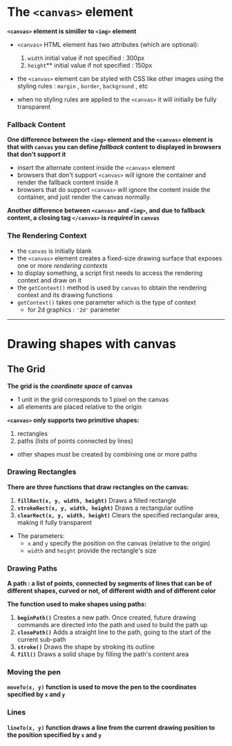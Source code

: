 # The `<canvas>` element

**`<canvas>` element is similler to `<img>` element**

- `<canvas>` HTML element has two attributes (which are optional): 
    1. `width`
       initial value if not specified : 300px
    2. `height`**
       initial value if not specified : 150px

- the `<canvas>` element can be styled with CSS like other images using the styling rules : `margin` , `border`, `background` , etc

- when no styling rules are applied to the `<canvas>` it will initially be fully transparent

### Fallback Content

**One difference between the `<img>` element and the `<canvas>` element is that with `canvas` you can define *fallback* content to displayed in browsers that don't support it**

- insert the alternate content inside the `<canvas>` element
- browsers that don't support `<canvas>` will ignore the container and render the fallback content inside it 
- browsers that do support `<canvas>` will ignore the content inside the container, and just render the canvas normally.

**Another difference between `<canvas>` and `<img>`, and due to fallback content, a closing tag `</canvas>` is _required_ in `canvas`**

### The Rendering Context

- the `canvas` is initially blank 
- the `<canvas>` element creates a fixed-size drawing surface that exposes one or more *_rendering contexts_*
- to display something, a script first needs to access the rendering context and draw on it
- the `getContext()` method is used by `canvas` to obtain the rendering context and its drawing functions
- `getContext()` takes one parameter which is the type of context
    - for 2d graphics : `'2d'` parameter

---------------------------------------------------------------

# Drawing shapes with canvas

## The Grid
**The grid is the _coordinate space_ of canvas**

- 1 unit in the grid corresponds to 1 pixel on the canvas
- all elements are placed relative to the origin

**`<canvas>` only supports two primitive shapes:**

1. rectangles
2. paths (lists of points connected by lines)

- other shapes must be created by combining one or more paths

### Drawing Rectangles
**There are three functions that draw rectangles on the canvas:**

1. **`fillRect(x, y, width, height)`**
    Draws a filled rectangle
2. **`strokeRect(x, y, width, height)`**
    Draws a rectangular outline
3. **`clearRect(x, y, width, height)`**
    Clears the specified rectangular area, making it fully transparent

- The parameters: 
    - `x` and `y` 
      specify the position on the canvas (relative to the origin) 
    - `width` and `height` 
      provide the rectangle's size

### Drawing Paths
**A path :   a list of points, connected by segments of lines that can be of different shapes, curved or not, of different width and of different color**

**The function used to make shapes using paths:**

1. **`beginPath()`**
    Creates a new path. Once created, future drawing commands are directed into the path and used to build the path up
2. **`closePath()`**
    Adds a straight line to the path, going to the start of the current sub-path
3. **`stroke()`**
    Draws the shape by stroking its outline
4. **`fill()`**
    Draws a solid shape by filling the path's content area

### Moving the pen

**`moveTo(x, y)` function is used to move the pen to the coordinates specified by `x` and `y`**

### Lines
**`lineTo(x, y)` function draws a line from the current drawing position to the position specified by `x` and `y`**